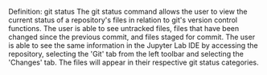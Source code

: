 Definition: git status
The git status command allows the user to view the current status of a repository's files in relation to git's version control functions. The user is able to see untracked files, files that have been changed since the previous commit, and files staged for commit.
The user is able to see the same information in the Jupyter Lab IDE by accessing the repository, selecting the 'Git' tab from the left toolbar and selecting the 'Changes' tab. The files will appear in their respective git status categories.